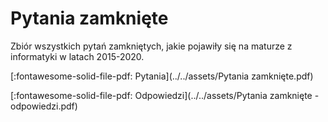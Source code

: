 # Pytania zamknięte

Zbiór wszystkich pytań zamkniętych, jakie pojawiły się na maturze z informatyki w latach 2015-2020.

[:fontawesome-solid-file-pdf: Pytania](../../assets/Pytania zamknięte.pdf)

[:fontawesome-solid-file-pdf: Odpowiedzi](../../assets/Pytania zamknięte - odpowiedzi.pdf)
